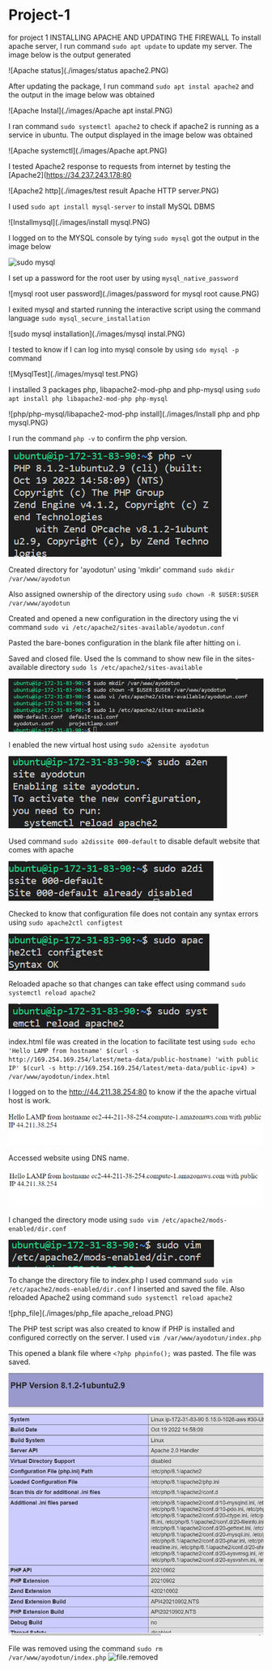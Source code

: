 # Project-1
for project 1
INSTALLING APACHE AND UPDATING THE FIREWALL
To install apache server, I run command `sudo apt update` to update my server. The image below is the output generated

![Apache status](./images/status apache2.PNG)

After updating the package, I run command `sudo apt instal apache2` and the output in the image below was obtained

![Apache Instal](./images/Apache apt instal.PNG)

I ran command `sudo systemctl apache2` to check if apache2 is running as a service in ubuntu. The output displayed in the image below was obtained

![Apache systemctl](./images/Apache apt.PNG)

I tested Apache2 response to requests from internet by testing the [Apache2](https://34.237.243.178:80

![Apache2 http](./images/test result Apache HTTP server.PNG)

I used `sudo apt install mysql-server` to install MySQL DBMS

![Installmysql](./images/install mysql.PNG)

I logged on to the MYSQL console by tying `sudo mysql` got the output in the image below

![sudo mysql](./images/msqllogin.PNG)

I set up a password for the root user by using `mysql_native_password`

![mysql root user password](./images/password for mysql root cause.PNG)

I exited mysql and started running the interactive script using the command language `sudo mysql_secure_installation` 

![sudo mysql installation](./images/mysql instal.PNG)

I tested to know if I can log into mysql console by using `sdo mysql -p` command

![MysqlTest](./images/mysql test.PNG)

I installed 3 packages php, libapache2-mod-php and php-mysql using `sudo apt install php libapache2-mod-php php-mysql`

![php/php-mysql/libapache2-mod-php install](./images/Install php and php mysql.PNG)

I run the command `php -v` to confirm the php version. 

![php version](./images/php_version.PNG)

Created directory for 'ayodotun' using 'mkdir' command `sudo mkdir /var/www/ayodotun`

Also assigned ownership of the directory using `sudo chown -R $USER:$USER /var/www/ayodotun`

Created and opened a new configuration in the directory using the vi command `sudo vi /etc/apache2/sites-available/ayodotun.conf`

Pasted the bare-bones configuration in the blank file after hitting on i.

Saved and closed file. Used the ls command to show new file in the sites-available directory `sudo ls /etc/apache2/sites-available`

![sites_available_directory](./images/sites_available_directory_ayodotun.PNG)

I enabled the new virtual host using `sudo a2ensite ayodotun`

![enable_virtual_host](./images/enable_site.PNG)

Used command `sudo a2dissite 000-default` to disable default website that comes with apache

![disable_default_website](./images/disable_default_website.PNG)

Checked to know that configuration file does not contain any syntax errors using `sudo apache2ctl configtest`

![config_check](./images/config_ok.PNG)

Reloaded apache so that changes can take effect using command `sudo systemctl reload apache2`

![apache reload](./images/apache_reload.PNG)

index.html file was created in the location to facilitate test using `sudo echo 'Hello LAMP from hostname' $(curl -s http://169.254.169.254/latest/meta-data/public-hostname) 'with public IP' $(curl -s http://169.254.169.254/latest/meta-data/public-ipv4) > /var/www/ayodotun/index.html`

I logged on to the http://44.211.38.254:80 to know if the the apache virtual host is work.

![apache active](./images/virtual_apache_active.PNG)

Accessed website using DNS name. 

![Apache_DNS](./images/DNS_active.PNG)

I changed the directory mode using `sudo vim /etc/apache2/mods-enabled/dir.conf`

![index.php](./images/change_index.php.PNG)

To change the directory file to index.php I used command `sudo vim /etc/apache2/mods-enabled/dir.conf`
I inserted and saved the file. Also reloaded Apache2 using command `sudo systemctl reload apache2`

![php_file](./images/php_file apache_reload.PNG)

The PHP test script was also created to know if PHP is installed and configured correctly on the server. I used `vim /var/www/ayodotun/index.php`

This opened a blank file where `<?php
phpinfo();` was pasted. The file was saved.

![php_test](./images/php_test.jpeg)


File was removed using the command `sudo rm /var/www/ayodotun/index.php`
![file.removed](./images/file_removed.jpeg)